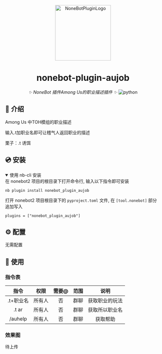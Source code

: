 <div align="center">
  <a href="https://v2.nonebot.dev/store"><img src="https://github.com/A-kirami/nonebot-plugin-template/blob/resources/nbp_logo.png" width="180" height="180" alt="NoneBotPluginLogo"></a>
</div>


<div align="center">


# nonebot-plugin-aujob

_✨ NoneBot 插件Among Us的职业描述插件 ✨_
<img src="https://img.shields.io/badge/python-3.8+-blue.svg" alt="python">

</div>



## 📖 介绍

Among Us 中TOH模组的职业描述

输入.t加职业名即可让稽气人返回职业的描述

栗子：.t 诱饵

## 💿 安装

<details open>
<summary>使用 nb-cli 安装</summary>
在 nonebot2 项目的根目录下打开命令行, 输入以下指令即可安装


    nb plugin install nonebot_plugin_aujob

</details>

打开 nonebot2 项目根目录下的 `pyproject.toml` 文件, 在 `[tool.nonebot]` 部分追加写入

    plugins = ["nonebot_plugin_aujob"]

</details>

## ⚙️ 配置

无需配置

## 🎉 使用

### 指令表

|   指令    |  权限  | 需要@ | 范围 |      说明      |
| :-------: | :----: | :---: | :--: | :------------: |
| .t+职业名 | 所有人 |  否   | 群聊 | 获取职业的玩法 |
|   .t ar   | 所有人 |  否   | 群聊 | 获取所以职业名 |
|  /auhelp  | 所有人 |  否   | 群聊 |    获取帮助    |

### 效果图

待上传
